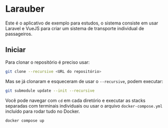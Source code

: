 # Larauber

Este é o aplicativo de exemplo para estudos, o sistema consiste em usar Laravel e VueJS para criar um sistema de transporte individual de passageiros.

## Iniciar

Para clonar o repositório é preciso usar:

```sh
git clone --recursive <URL do repositório>
```

Mas se já clonaram e esqueceram de usar o `--recursive`, podem executar:

```sh
git submodule update --init --recursive
```

Você pode navegar com `cd` em cada diretório e executar as stacks separadas com terminais individuais ou usar o arquivo `docker-compose.yml` incluído para rodar tudo no Docker.

```sh
docker compose up
```

